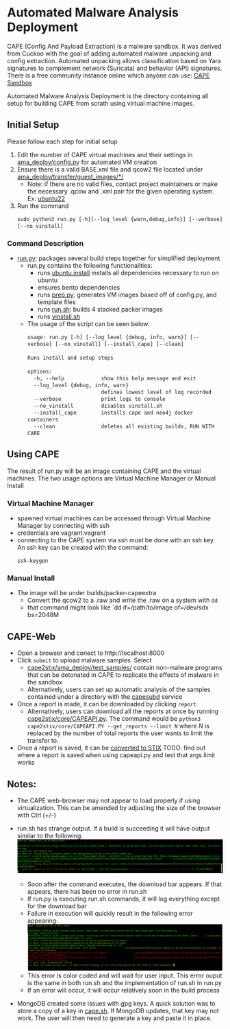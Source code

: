 # Automated Malware Analysis Deployment

CAPE (Config And Payload Extraction) is a malware sandbox. It was derived from Cuckoo with the goal of adding automated malware unpacking and config extraction. Automated unpacking allows classification based on Yara signatures to complement network (Suricata) and behavior (API) signatures.
There is a free community instance online which anyone can use: [CAPE Sandbox](https://capesandbox.com)

Automated Malware Analysis Deployment is the directory containing all setup for building CAPE from scrath using virtual machine images.

## Initial Setup

Please follow each step for initial setup
1. Edit the number of CAPE virtual machines and their settings in [ama_deploy/config.py](../ama_deploy/config.py) for automated VM creation
2. Ensure there is a valid BASE.xml file and qcow2 file located under [ama_deploy/transfer/guest_images/*/](..ama_deploy/transfer/guest_images/)
   - Note: if there are no valid files, contact project maintainers or make the necessary .qcow and .xml pair for the given operating system. Ex: [ubuntu22](https://blog.programster.org/create-ubuntu-22-kvm-guest-from-cloud-image)
3. Run the command
   ```
   sudo python3 run.py [-h][--log_level {warn,debug,info}] [--verbose] [--no_vinstall]
   ```

### Command Description

- [run.py](../ama_deploy/run.py): packages several build steps together for simplified deployment
  - run.py contains the following functionalities:
    - runs [ubuntu.install](../ama_deploy/ubuntu.install) installs all dependencies necessary to run on ubuntu
    - ensures bento dependencies
    - runs [prep.py](../ama_deploy/prep.py): generates VM images based off of config.py, and template files
    - runs [run.sh](../ama_deploy/run.sh): builds 4 stacked packer images
    - runs [vinstall.sh](../ama_deploy/vinstall.sh)
  - The usage of the script can be seen below.
    ```
    usage: run.py [-h] [--log_level {debug, info, warn}] [--verbose] [--no_vinstall] [--install_cape] [--clean]

    Runs install and setup steps

    options:
      -h, --help            show this help message and exit
      --log_level {debug, info, warn}
                            defines lowest level of log recorded
      --verbose             print logs to console
      --no_vinstall         disables vinstall.sh
      --install_cape        installs cape and neo4j docker containers
      --clean               deletes all existing builds, RUN WITH CARE
    ```

## Using CAPE
The result of run.py will be an image containing CAPE and the virtual machines. The two usage options are Virtual Machine Manager or Manual Install 

### Virtual Machine Manager

- spawned virtual machines can be accessed through Virtual Machine Manager by connecting with ssh
- credentials are vagrant:vagrant
- connecting to the CAPE system via ssh must be done with an ssh key. An ssh key can be created with the command:
  ```
  ssh-keygen
  ```

### Manual Install
- The image will be under builds/packer-capeextra
	- Convert the qcow2 to a .raw and write the .raw on a system with `dd`
	- that command might look like `dd if=/path/to/image of=/dev/sdx bs=2048M

## CAPE-Web
- Open a browser and conect to http://localhost:8000
- Click `submit` to upload malware samples. Select 
  - [cape2stix/ama_deploy/test_samples/](../cape2stix/ama_deploy/test_samples/) contain non-malware programs that can be detonated in CAPE to replicate the effects of malware in the sandbox
  - Alternatively, users can set up automatic analysis of the samples contained under a directory with the [capesubd](capesubd.md) service
- Once a report is made, it can be downloaded by clicking `report`
  - Alternatively, users can download all the reports at once by running [cape2stix/core/CAPEAPI.py](../cape2stix/core/CAPEAPI.py). The command would be `python3 cape2stix/core/CAPEAPI.PY --get_reports --limit N` where *N* is replaced by the number of total reports the user wants to limit the transfer to.
- Once a report is saved, it can be [converted to STIX](./README.md#cape2stix-1) 
TODO: find out where a report is saved when using capeapi.py and test that args.limit works

## Notes:
- The CAPE web-browser may not appear to load properly if using virtualization. This can be amended by adjusting the size of the browser with Ctrl (+/-)

- run.sh has strange output. If a build is succeeding it will have output similar to the following:
  ![](./img/run_success.png)
  - Soon after the command executes, the download bar appears. If that appears, there has been no error in run.sh
  - If run.py is executing run.sh commands, it will log everything except for the download bar    
  - Failure in execution will quickly result in the following error appearing:
    ![](./img/run_error.png)
  - This error is color coded and will wait for user input. This error ouput is the same in both run.sh and the implementation of run.sh in run.py
  - If an error will occur, it will occur relatively soon in the build process

- MongoDB created some issues with gpg keys. A quick solution was to store a copy of a key in [cape.sh](../ama_deploy/bash_scripts/cape.sh). If MongoDB updates, that key may not work. The user will then need to generate a key and paste it in place.

